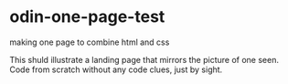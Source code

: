 # odin-one-page-test
making one page to combine html and css 

This shuld illustrate a landing page that mirrors the picture of one seen.
Code from scratch without any code clues, just by sight.



